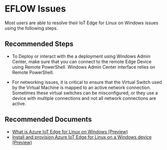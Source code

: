 <properties
  pagetitle="EFLOW Issues"
  description=""
  service=""
  resource=""
  ms.author="camanle"
  selfhelptype="Generic"
  supporttopicids="32783540"
  productpesids="16509"
  cloudenvironments="public, fairfax, mooncake, blackforest, ussec, usnat"
  disableclouds=""
  articleid="735133ed-2b76-43ee-b07d-5fba0fe9d090"
  ownershipid="AzureIot_IotEdge" />
# EFLOW Issues

Most users are able to resolve their IoT Edge for Linux on Windows issues using the following steps.

## **Recommended Steps**

* To Deploy or interact with the a deployment using Windows Admin Center, make sure that you can connect to the remote Edge Device using Remote PowerShell.
    Windows Admin Center interface relies on Remote PowerShell.
    
* For networking issues, it is critical to ensure that the Virtual Switch used by the Virtual Machine is mapped to an active network connection.  
   Sometimes these virtual switches can be misconfigured, or they use a device with multiple connections and not all network connections are active.

## **Recommended Documents**

* [What is Azure IoT Edge for Linux on Windows (Preview)](https://docs.microsoft.com/azure/iot-edge/iot-edge-for-linux-on-windows?view=iotedge-2018-06)
* [Install and provision Azure IoT Edge for Linux on a Windows device (Preview)](https://docs.microsoft.com/azure/iot-edge/how-to-install-iot-edge-on-windows?view=iotedge-2018-06&tabs=windowsadmincenter)
